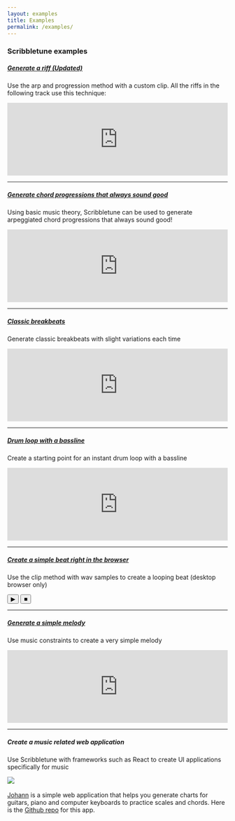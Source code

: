 ```yaml
---
layout: examples
title: Examples
permalink: /examples/
---
```


### Scribbletune examples

##### [Generate a riff (Updated)](/examples/riff)

Use the arp and progression method with a custom clip. All the riffs in the following track use this technique:

<iframe width="100%" height="166" scrolling="no" frameborder="no" allow="autoplay"
      src="https://w.soundcloud.com/player/?url=https%3A//api.soundcloud.com/tracks/812276926&color=%23080404&auto_play=false&hide_related=false&show_comments=true&show_user=true&show_reposts=false&show_teaser=true"></iframe>

<hr>

##### [Generate chord progressions that always sound good](/examples/chord-progressions)

Using basic music theory, Scribbletune can be used to generate arpeggiated chord progressions that always sound good!

<iframe width="100%" height="166" scrolling="no" frameborder="no" allow="autoplay" src="https://w.soundcloud.com/player/?url=https%3A//api.soundcloud.com/tracks/691481236&color=%23080404&auto_play=false&hide_related=true&show_comments=false&show_user=true&show_reposts=false&show_teaser=false"></iframe>

<hr>

##### [Classic breakbeats](/examples/breakbeats)

Generate classic breakbeats with slight variations each time

<iframe width="100%" height="166" scrolling="no" frameborder="no" allow="autoplay" src="https://w.soundcloud.com/player/?url=https%3A//api.soundcloud.com/tracks/653692301&color=%23080404&auto_play=false&hide_related=false&show_comments=true&show_user=true&show_reposts=false&show_teaser=true"></iframe>

<hr>

##### [Drum loop with a bassline](/examples/beat2)

Create a starting point for an instant drum loop with a bassline

<iframe width="100%" height="166" scrolling="no" frameborder="no" allow="autoplay" src="https://w.soundcloud.com/player/?url=https%3A//api.soundcloud.com/tracks/653204363&color=%23080404&auto_play=false&hide_related=false&show_comments=true&show_user=true&show_reposts=false&show_teaser=true"></iframe>

<hr>

##### [Create a simple beat right in the browser](/examples/beat)

Use the clip method with wav samples to create a looping beat (desktop browser only)

<div>
  <button class="btnStartAll">&#9654;</button>
  <button class="btnStopAll">&#9632;</button>
</div>

<script src="/js/beat.js"></script>

<hr>

##### [Generate a simple melody](/examples/melody)

Use music constraints to create a very simple melody

<iframe width="100%" height="166" scrolling="no" frameborder="no" allow="autoplay" src="https://w.soundcloud.com/player/?url=https%3A//api.soundcloud.com/tracks/606723279&color=%23080404&auto_play=false&hide_related=false&show_comments=true&show_user=true&show_reposts=false&show_teaser=true"></iframe>

<hr>

##### Create a music related web application

Use Scribbletune with frameworks such as React to create UI applications specifically for music

<div><img src="https://scribbletune.github.io/johann/logo.png" style="max-width:200px" /></div><br>
<a href="https://scribbletune.github.io/johann/#/">Johann</a> is a simple web application that helps you generate charts for guitars, piano and computer keyboards to practice scales and chords. Here is the <a href="https://github.com/scribbletune/johann">Github repo</a> for this app.

